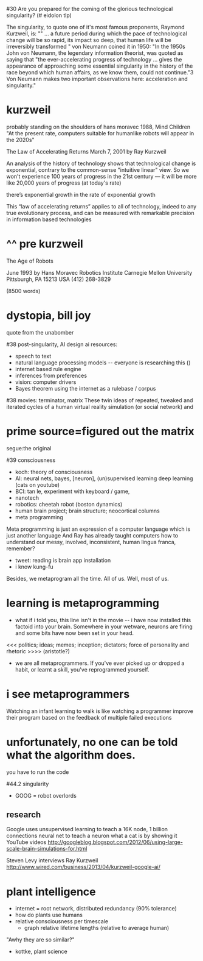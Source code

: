 #30
Are you prepared for the coming of the glorious technological singularity?
(# eidolon tlp)

The singularity, to quote one of it's most famous proponents, Raymond Kurzweil,
is:
""
... a future period during which the pace of technological change will be so rapid,
its impact so deep, that human life will be irreversibly transformed
"
von Neumann coined it in 1950:
"In the 1950s John von Neumann, the legendary information theorist, was quoted as saying that "the ever-accelerating
progress of technology ... gives the appearance of approaching some essential singularity in the history of the race
beyond which human affairs, as we know them, could not continue."3 Von Neumann makes two important
observations here: acceleration and singularity."






# kurzweil
probably standing on the shoulders of hans moravec
1988, Mind Children
"At the present rate, computers suitable for humanlike robots will appear in the 2020s"


The Law of Accelerating Returns
March 7, 2001 by Ray Kurzweil

An analysis of the history of technology shows that 
technological change is exponential, contrary to the 
common-sense "intuitive linear" view.
So we won't experience 100 years of progress in the
21st century — it will be more like 20,000 years of progress
(at today's rate)

there’s exponential growth in the rate of exponential growth

This “law of accelerating returns” applies to all of
technology, indeed to any true evolutionary process,
and can be measured with remarkable precision in information
based technologies


# ^^ pre kurzweil
The Age of Robots

June 1993 by
Hans Moravec
Robotics Institute
Carnegie Mellon University
Pittsburgh, PA 15213
USA
(412) 268-3829

(8500 words)


# dystopia, bill joy
quote from the unabomber


#38 post-singularity, AI design
ai resources:
- speech to text
- natural language processing models
-- everyone is researching this ()
- internet based rule engine
- inferences from preferences
- vision: computer drivers
- Bayes theorem using the internet as a rulebase / corpus


#38 movies: terminator, matrix
These twin ideas of repeated, tweaked and iterated cycles of a human virtual reality
simulation (or social network) and

# prime source=figured out the matrix
segue:the original

#39 consciousness
- koch: theory of consciousness
- AI: neural nets, bayes, [neuron], (un)supervised learning
  deep learning (cats on youtube)
- BCI: tan le, experiment with keyboard / game, 
- nanotech
- robotics: cheetah robot (boston dynamics)
- human brain project; brain structure; neocortical columns
- meta programming

Meta programming is just an expression of a computer language
which is just another language
And Ray has already taught computers how to understand our messy, involved,
inconsistent, human lingua franca, remember?
- tweet: reading is brain app installation
- i know kung-fu

Besides, we metaprogram all the time. All of us.  Well, most of us.

# learning is metaprogramming
- what if i told you, this line isn't in the movie
-- i have now installed this factoid into your brain. Somewhere in your wetware, neurons are firing
and some bits have now been set in your head.

<<< politics; ideas; memes; inception; dictators; force of personality and rhetoric >>>> (aristotle?)

- we are all metaprogrammers. If you've ever picked up or dropped a habit,
or learnt a skill, you've reprogrammed yourself.

# i see metaprogrammers

Watching an infant learning to walk is like watching a programmer
improve their program based on the feedback of multiple failed
executions

# unfortunately, no one can be told what the algorithm does.
  you have to run the code 

#44.2 singularity
- GOOG = robot overlords

## research

Google uses unsupervised learning to teach a 16K node, 1 billion connections neural net
to teach a neuron what a cat is by showing it YouTube videos
http://googleblog.blogspot.com/2012/06/using-large-scale-brain-simulations-for.html

Steven Levy interviews Ray Kurzweil
http://www.wired.com/business/2013/04/kurzweil-google-ai/



# plant intelligence
- internet = root network, distributed redundancy (90% tolerance)
- how do plants use humans
- relative consciousness per timescale
  - graph relative lifetime lengths (relative to average human)

"Awhy they are so similar?"
- kottke, plant science 

